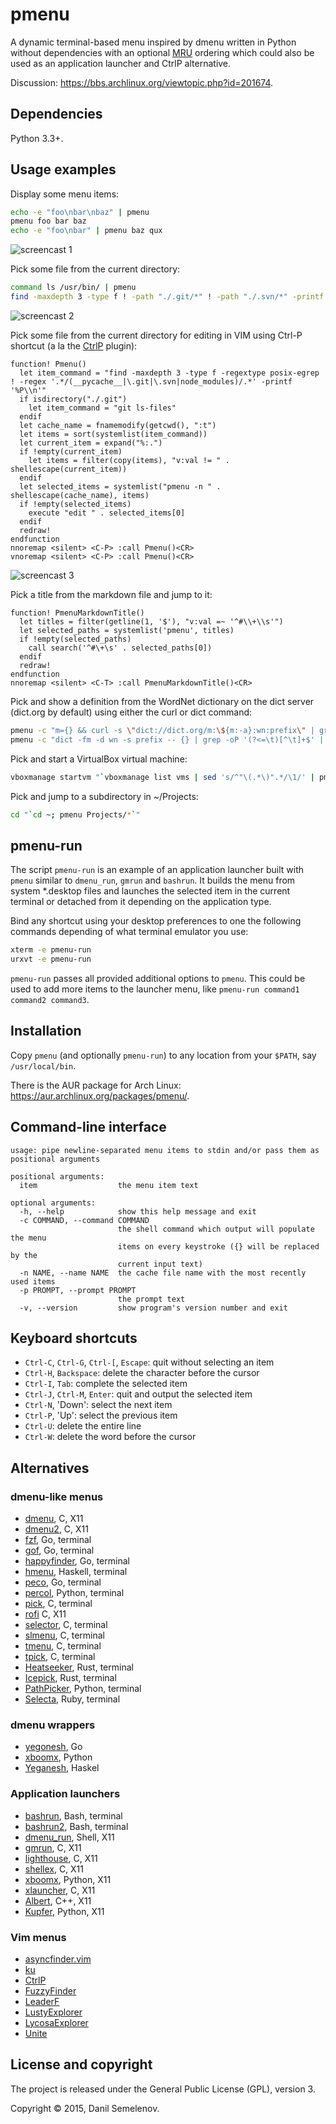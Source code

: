 # pmenu
A dynamic terminal-based menu inspired by dmenu written in Python without dependencies with an optional [MRU](https://en.wikipedia.org/wiki/Most_Recently_Used) ordering which could also be used as an application launcher and CtrlP alternative.

Discussion: https://bbs.archlinux.org/viewtopic.php?id=201674.

## Dependencies

Python 3.3+.

## Usage examples

Display some menu items:

```bash
echo -e "foo\nbar\nbaz" | pmenu
pmenu foo bar baz
echo -e "foo\nbar" | pmenu baz qux
```

![screencast 1](https://raw.githubusercontent.com/sgtpep/pmenu/master/screencasts/1.gif)

Pick some file from the current directory:

```bash
command ls /usr/bin/ | pmenu
find -maxdepth 3 -type f ! -path "./.git/*" ! -path "./.svn/*" -printf '%P\n' | LC_COLLATE=C sort | pmenu
```

![screencast 2](https://raw.githubusercontent.com/sgtpep/pmenu/master/screencasts/2.gif)

Pick some file from the current directory for editing in VIM using Ctrl-P shortcut (a la the [CtrlP](http://kien.github.io/ctrlp.vim/) plugin):

```vim
function! Pmenu()
  let item_command = "find -maxdepth 3 -type f -regextype posix-egrep ! -regex '.*/(__pycache__|\.git|\.svn|node_modules)/.*' -printf '%P\\n'"
  if isdirectory("./.git")
    let item_command = "git ls-files"
  endif
  let cache_name = fnamemodify(getcwd(), ":t")
  let items = sort(systemlist(item_command))
  let current_item = expand("%:.")
  if !empty(current_item)
    let items = filter(copy(items), "v:val != " . shellescape(current_item))
  endif
  let selected_items = systemlist("pmenu -n " . shellescape(cache_name), items)
  if !empty(selected_items)
    execute "edit " . selected_items[0]
  endif
  redraw!
endfunction
nnoremap <silent> <C-P> :call Pmenu()<CR>
vnoremap <silent> <C-P> :call Pmenu()<CR>
```

![screencast 3](https://raw.githubusercontent.com/sgtpep/pmenu/master/screencasts/3.gif)

Pick a title from the markdown file and jump to it:

```vim
function! PmenuMarkdownTitle()
  let titles = filter(getline(1, '$'), "v:val =~ '^#\\+\\s'")
  let selected_paths = systemlist('pmenu', titles)
  if !empty(selected_paths)
    call search('^#\+\s' . selected_paths[0])
  endif
  redraw!
endfunction
nnoremap <silent> <C-T> :call PmenuMarkdownTitle()<CR>
```

Pick and show a definition from the WordNet dictionary on the dict server (dict.org by default) using either the curl or dict command:

```bash
pmenu -c "m={} && curl -s \"dict://dict.org/m:\${m:-a}:wn:prefix\" | grep -oP '(?<=\").+(?=\")' | sort -f | uniq" | xargs -I '{}' curl -s "dict://dict.org/d:{}:wn" | grep -vP "^(\d+ |\.)" | less
pmenu -c "dict -fm -d wn -s prefix -- {} | grep -oP '(?<=\t)[^\t]+$' | sort -f | uniq" | xargs -I '{}' curl -s "dict://dict.org/d:{}:wn" | grep -vP "^(\d+ |\.)" | less
```

Pick and start a VirtualBox virtual machine:

```bash
vboxmanage startvm "`vboxmanage list vms | sed 's/^"\(.*\)".*/\1/' | pmenu`"
```

Pick and jump to a subdirectory in ~/Projects:

```bash
cd "`cd ~; pmenu Projects/*`"
```

## pmenu-run

The script `pmenu-run` is an example of an application launcher built with `pmenu` similar to `dmenu_run`, `gmrun` and `bashrun`. It builds the menu from system \*.desktop files and launches the selected item in the current terminal or detached from it depending on the application type.

Bind any shortcut using your desktop preferences to one the following commands depending of what terminal emulator you use:

```bash
xterm -e pmenu-run
urxvt -e pmenu-run
```

`pmenu-run` passes all provided additional options to `pmenu`. This could be used to add more items to the launcher menu, like `pmenu-run command1 command2 command3`.

## Installation

Copy `pmenu` (and optionally `pmenu-run`) to any location from your `$PATH`, say `/usr/local/bin`.

There is the AUR package for Arch Linux: https://aur.archlinux.org/packages/pmenu/.

## Command-line interface

```
usage: pipe newline-separated menu items to stdin and/or pass them as positional arguments

positional arguments:
  item                  the menu item text

optional arguments:
  -h, --help            show this help message and exit
  -c COMMAND, --command COMMAND
                        the shell command which output will populate the menu
                        items on every keystroke ({} will be replaced by the
                        current input text)
  -n NAME, --name NAME  the cache file name with the most recently used items
  -p PROMPT, --prompt PROMPT
                        the prompt text
  -v, --version         show program's version number and exit
```

## Keyboard shortcuts

- `Ctrl-C`, `Ctrl-G`, `Ctrl-[`, `Escape`: quit without selecting an item
- `Ctrl-H`, `Backspace`: delete the character before the cursor
- `Ctrl-I`, `Tab`: complete the selected item
- `Ctrl-J`, `Ctrl-M`, `Enter`: quit and output the selected item
- `Ctrl-N`, 'Down': select the next item
- `Ctrl-P`, 'Up': select the previous item
- `Ctrl-U`: delete the entire line
- `Ctrl-W`: delete the word before the cursor

## Alternatives

### dmenu-like menus

- [dmenu](http://tools.suckless.org/dmenu/), C, X11
- [dmenu2](https://bitbucket.org/melek/dmenu2), C, X11
- [fzf](https://github.com/junegunn/fzf), Go, terminal
- [gof](https://github.com/mattn/gof), Go, terminal
- [happyfinder](https://github.com/hugows/hf), Go, terminal
- [hmenu](https://github.com/sulami/hmenu), Haskell, terminal
- [peco](https://github.com/peco/peco), Go, terminal
- [percol](https://github.com/mooz/percol), Python, terminal
- [pick](https://github.com/thoughtbot/pick), C, terminal
- [rofi](https://github.com/DaveDavenport/rofi) C, X11
- [selector](http://fleuret.org/cgi-bin/gitweb/gitweb.cgi?p=selector), C, terminal
- [slmenu](https://bitbucket.org/rafaelgg/slmenu), C, terminal
- [tmenu](https://github.com/dhamidi/tmenu), C, terminal
- [tpick](https://github.com/smblott-github/tpick), C, terminal
- [Heatseeker](https://github.com/rschmitt/heatseeker), Rust, terminal
- [Icepick](https://github.com/felipesere/icepick), Rust, terminal
- [PathPicker](https://facebook.github.io/PathPicker/), Python, terminal
- [Selecta](https://github.com/garybernhardt/selecta), Ruby, terminal

### dmenu wrappers

- [yegonesh](https://github.com/klowner/yegonesh), Go
- [xboomx](https://github.com/victorhaggqvist/xboomx), Python
- [Yeganesh](http://dmwit.com/yeganesh/), Haskel

### Application launchers

- [bashrun](http://bashrun.sourceforge.net/), Bash, terminal
- [bashrun2](http://henning-bekel.de/bashrun2/), Bash, terminal
- [dmenu\_run](http://tools.suckless.org/dmenu/), Shell, X11
- [gmrun](http://sourceforge.net/projects/gmrun/), C, X11
- [lighthouse](https://github.com/emgram769/lighthouse), C, X11
- [shellex](https://github.com/Merovius/shellex), C, X11
- [xboomx](https://github.com/victorhaggqvist/xboomx), Python, X11
- [xlauncher](https://github.com/vatriani/xlauncher), C, X11
- [Albert](https://github.com/ManuelSchneid3r/albert), C++, X11
- [Kupfer](http://engla.github.io/kupfer/), Python, X11

### Vim menus

- [asyncfinder.vim](https://github.com/vim-scripts/asyncfinder.vim)
- [ku](http://www.vim.org/scripts/script.php?script_id=2337)
- [CtrlP](http://kien.github.io/ctrlp.vim/)
- [FuzzyFinder](http://www.vim.org/scripts/script.php?script_id=1984)
- [LeaderF](https://github.com/Yggdroot/LeaderF)
- [LustyExplorer](http://www.vim.org/scripts/script.php?script_id=1890)
- [LycosaExplorer](http://www.vim.org/scripts/script.php?script_id=3659)
- [Unite](https://github.com/Shougo/unite.vim)

## License and copyright

The project is released under the General Public License (GPL), version 3.

Copyright © 2015, Danil Semelenov.
